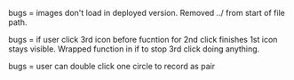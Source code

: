 bugs = images don't load in deployed version. Removed ../ from start of file path.

bugs = if user click 3rd icon before fucntion for 2nd click finishes 1st icon stays visible. Wrapped function in if to stop 3rd click doing anything.

bugs = user can double click one circle to record as pair